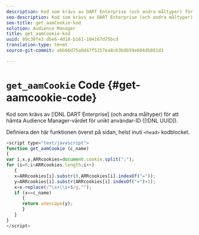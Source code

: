 ```yaml
---
description: Kod som krävs av DART Enterprise (och andra måltyper) för att hämta Audience Manager-värdet för ett unikt användar-ID (UUID).
seo-description: Kod som krävs av DART Enterprise (och andra måltyper) för att hämta Audience Manager-värdet för ett unikt användar-ID (UUID).
seo-title: get_aamCookie-kod
solution: Audience Manager
title: get_aamCookie-kod
uuid: 89c30fe3-dbe6-4d18-b161-104167d75bcd
translation-type: tm+mt
source-git-commit: abb66d75a0d47f5257ea8c63bdb59e604db801d3

---
```



# `get_aamCookie` Code {#get-aamcookie-code}

Kod som krävs av [!DNL DART Enterprise] (och andra måltyper) för att hämta Audience Manager-värdet för unikt användar-ID ([!DNL UUID]).

Definiera den här funktionen överst på sidan, helst inuti `<head>` kodblocket.

<!-- r_aam_de_cookie.xml -->

```js
<script type="text/javascript">
function get_aamCookie (c_name)
{
var i,x,y,ARRcookies=document.cookie.split(";");
for (i=0;i<ARRcookies.length;i++)
   {
   x=ARRcookies[i].substr(0,ARRcookies[i].indexOf("="));
   y=ARRcookies[i].substr(ARRcookies[i].indexOf("=")+1);
   x=x.replace(/^\s+|\s+$/g,"");
   if (x==c_name)
      { 
      return unescape(y);
      }
   }
}
</script>
```
